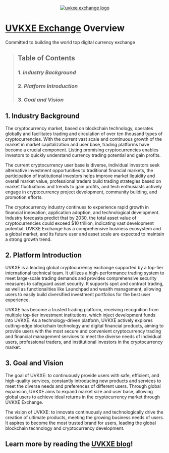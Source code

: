 <p align="center">
<a href="https://www.uvkxe.co"><img src="https://www.uvkxe.co/static/picture/logo.png" alt="uvkxe exchange logo" /></a>
</p>

# [UVKXE Exchange](https://www.uvkxe.co) Overview
Committed to building the world top digital currency exchange
> ## Table of Contents
> ### 1. _Industry Background_
> ### 2. _Platform Introduction_
> ### 3. _Goal and Vision_

## **1. Industry Background**
The cryptocurrency market, based on blockchain technology, operates globally and facilitates trading and circulation of over ten thousand types of cryptocurrencies. With the current vast scale and continuous growth of the market in market capitalization and user base, trading platforms have become a crucial component. Listing promising cryptocurrencies enables investors to quickly understand currency trading potential and gain profits.  

The current cryptocurrency user base is diverse, individual investors seek alternative investment opportunities to traditional financial markets, the participation of institutional investors helps improve market liquidity and overall market value, professional traders build trading strategies based on market fluctuations and trends to gain profits, and tech enthusiasts actively engage in cryptocurrency project development, community building, and promotion efforts.

The cryptocurrency industry continues to experience rapid growth in financial innovation, application adoption, and technological development. Industry forecasts predict that by 2030, the total asset value of cryptocurrencies could exceed $10 trillion, indicating vast development potential. UVKXE Exchange has a comprehensive business ecosystem and a global market, and its future user and asset scale are expected to maintain a strong growth trend.

## **2. Platform Introduction**
UVKXE is a leading global cryptocurrency exchange supported by a top-tier international technical team. It utilizes a high-performance trading system to meet large-scale trading demands and provides comprehensive security measures to safeguard asset security. It supports spot and contract trading, as well as functionalities like Launchpad and wealth management, allowing users to easily build diversified investment portfolios for the best user experience.

UVKXE has become a trusted trading platform, receiving recognition from multiple top-tier investment institutions, which inject development funds into UVKXE. As a technology-driven platform, UVKXE actively explores cutting-edge blockchain technology and digital financial products, aiming to provide users with the most secure and convenient cryptocurrency trading and financial management services to meet the diverse needs of individual users, professional traders, and institutional investors in the cryptocurrency market.

## **3. Goal and Vision**

The goal of UVKXE: to continuously provide users with safe, efficient, and high-quality services, constantly introducing new products and services to meet the diverse needs and preferences of different users. Through global expansion, UVKXE aims to expand market size and user base, allowing global users to achieve ideal returns in the cryptocurrency market through UVKXE Exchange.

The vision of UVKXE: to innovate continuously and technologically drive the creation of ultimate products, meeting the growing business needs of users. It aspires to become the most trusted brand for users, leading the global blockchain technology and cryptocurrency development.

## Learn more by reading the [UVKXE blog](https://uvkxe.github.io)!
